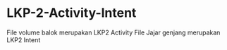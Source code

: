 # LKP-2-Activity-Intent
File volume balok merupakan LKP2 Activity
File Jajar genjang merupakan LKP2 Intent
